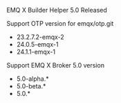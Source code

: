 EMQ X Builder Helper 5.0 Released

Support OTP version for emqx/otp.git

+ 23.2.7.2-emqx-2
+ 24.0.5-emqx-1
+ 24.1.1-emqx-1

Support EMQ X Broker 5.0 version

+ 5.0-alpha.*
+ 5.0-beta.*
+ 5.0.*
